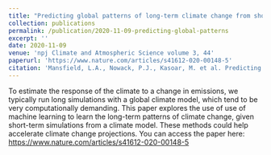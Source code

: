 ```yaml
---
title: "Predicting global patterns of long-term climate change from short-term simulations using machine learning"
collection: publications
permalink: /publication/2020-11-09-predicting-global-patterns
excerpt: ''
date: 2020-11-09
venue: 'npj Climate and Atmospheric Science volume 3, 44'
paperurl: 'https://www.nature.com/articles/s41612-020-00148-5'
citation: 'Mansfield, L.A., Nowack, P.J., Kasoar, M. et al. Predicting global patterns of long-term climate change from short-term simulations using machine learning. <i>npj Clim Atmos Sci</i> 3, 44 (2020). https://doi.org/10.1038/s41612-020-00148-5'
---
```

To estimate the response of the climate to a change in emissions, we typically run long simulations with a global climate model, which tend to be very computationally demanding. This paper explores the use of use of machine learning to learn the long-term patterns of climate change, given short-term simulations from a climate model. These methods could help accelerate climate change projections. You can access the paper here: https://www.nature.com/articles/s41612-020-00148-5
